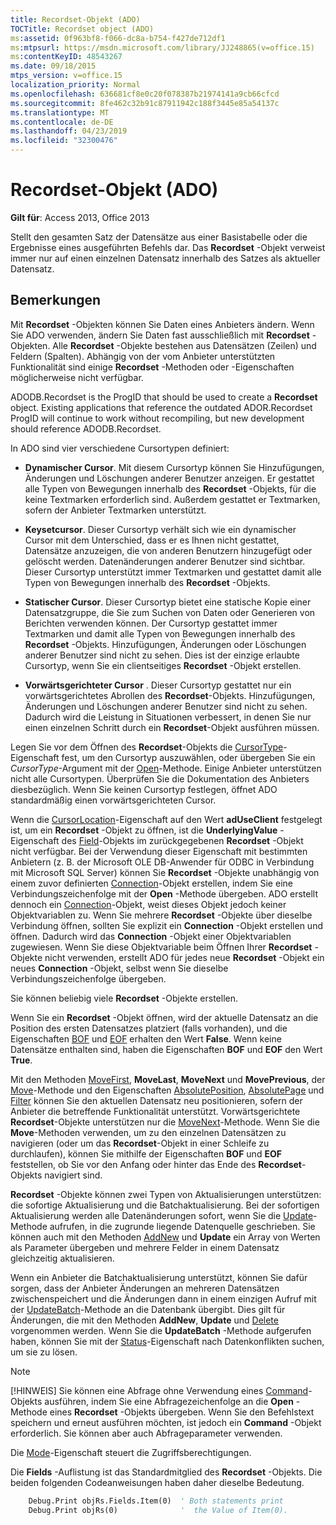 ```yaml
---
title: Recordset-Objekt (ADO)
TOCTitle: Recordset object (ADO)
ms:assetid: 0f963bf8-f066-dc8a-b754-f427de712df1
ms:mtpsurl: https://msdn.microsoft.com/library/JJ248865(v=office.15)
ms:contentKeyID: 48543267
ms.date: 09/18/2015
mtps_version: v=office.15
localization_priority: Normal
ms.openlocfilehash: 636681cf8e0c20f078387b21974141a9cb66cfcd
ms.sourcegitcommit: 8fe462c32b91c87911942c188f3445e85a54137c
ms.translationtype: MT
ms.contentlocale: de-DE
ms.lasthandoff: 04/23/2019
ms.locfileid: "32300476"
---
```

# <a name="recordset-object-ado"></a>Recordset-Objekt (ADO)

**Gilt für**: Access 2013, Office 2013

Stellt den gesamten Satz der Datensätze aus einer Basistabelle oder die Ergebnisse eines ausgeführten Befehls dar. Das **Recordset** -Objekt verweist immer nur auf einen einzelnen Datensatz innerhalb des Satzes als aktueller Datensatz.

## <a name="remarks"></a>Bemerkungen

Mit **Recordset** -Objekten können Sie Daten eines Anbieters ändern. Wenn Sie ADO verwenden, ändern Sie Daten fast ausschließlich mit **Recordset** -Objekten. Alle **Recordset** -Objekte bestehen aus Datensätzen (Zeilen) und Feldern (Spalten). Abhängig von der vom Anbieter unterstützten Funktionalität sind einige **Recordset** -Methoden oder -Eigenschaften möglicherweise nicht verfügbar.

ADODB.Recordset is the ProgID that should be used to create a **Recordset** object. Existing applications that reference the outdated ADOR.Recordset ProgID will continue to work without recompiling, but new development should reference ADODB.Recordset.

In ADO sind vier verschiedene Cursortypen definiert:

  - **Dynamischer Cursor**. Mit diesem Cursortyp können Sie Hinzufügungen, Änderungen und Löschungen anderer Benutzer anzeigen. Er gestattet alle Typen von Bewegungen innerhalb des **Recordset** -Objekts, für die keine Textmarken erforderlich sind. Außerdem gestattet er Textmarken, sofern der Anbieter Textmarken unterstützt.

  - **Keysetcursor**. Dieser Cursortyp verhält sich wie ein dynamischer Cursor mit dem Unterschied, dass er es Ihnen nicht gestattet, Datensätze anzuzeigen, die von anderen Benutzern hinzugefügt oder gelöscht werden. Datenänderungen anderer Benutzer sind sichtbar. Dieser Cursortyp unterstützt immer Textmarken und gestattet damit alle Typen von Bewegungen innerhalb des **Recordset** -Objekts.

  - **Statischer Cursor**. Dieser Cursortyp bietet eine statische Kopie einer Datensatzgruppe, die Sie zum Suchen von Daten oder Generieren von Berichten verwenden können. Der Cursortyp gestattet immer Textmarken und damit alle Typen von Bewegungen innerhalb des **Recordset** -Objekts. Hinzufügungen, Änderungen oder Löschungen anderer Benutzer sind nicht zu sehen. Dies ist der einzige erlaubte Cursortyp, wenn Sie ein clientseitiges **Recordset** -Objekt erstellen.

  - **Vorwärtsgerichteter Cursor** . Dieser Cursortyp gestattet nur ein vorwärtsgerichtetes Abrollen des **Recordset**-Objekts. Hinzufügungen, Änderungen und Löschungen anderer Benutzer sind nicht zu sehen. Dadurch wird die Leistung in Situationen verbessert, in denen Sie nur einen einzelnen Schritt durch ein **Recordset**-Objekt ausführen müssen.

Legen Sie vor dem Öffnen des **Recordset**-Objekts die [CursorType](cursortype-property-ado.md)-Eigenschaft fest, um den Cursortyp auszuwählen, oder übergeben Sie ein *CursorType*-Argument mit der [Open](open-method-ado-recordset.md)-Methode. Einige Anbieter unterstützen nicht alle Cursortypen. Überprüfen Sie die Dokumentation des Anbieters diesbezüglich. Wenn Sie keinen Cursortyp festlegen, öffnet ADO standardmäßig einen vorwärtsgerichteten Cursor.

Wenn die [CursorLocation](cursorlocation-property-ado.md)-Eigenschaft auf den Wert **adUseClient** festgelegt ist, um ein **Recordset** -Objekt zu öffnen, ist die **UnderlyingValue** -Eigenschaft des [Field](field-object-ado.md)-Objekts im zurückgegebenen **Recordset** -Objekt nicht verfügbar. Bei der Verwendung dieser Eigenschaft mit bestimmten Anbietern (z. B. der Microsoft OLE DB-Anwender für ODBC in Verbindung mit Microsoft SQL Server) können Sie **Recordset** -Objekte unabhängig von einem zuvor definierten [Connection](connection-object-ado.md)-Objekt erstellen, indem Sie eine Verbindungszeichenfolge mit der **Open** -Methode übergeben. ADO erstellt dennoch ein [Connection](connection-object-ado.md)-Objekt, weist dieses Objekt jedoch keiner Objektvariablen zu. Wenn Sie mehrere **Recordset** -Objekte über dieselbe Verbindung öffnen, sollten Sie explizit ein **Connection** -Objekt erstellen und öffnen. Dadurch wird das **Connection** -Objekt einer Objektvariablen zugewiesen. Wenn Sie diese Objektvariable beim Öffnen Ihrer **Recordset** -Objekte nicht verwenden, erstellt ADO für jedes neue **Recordset** -Objekt ein neues **Connection** -Objekt, selbst wenn Sie dieselbe Verbindungszeichenfolge übergeben.

Sie können beliebig viele **Recordset** -Objekte erstellen.

Wenn Sie ein **Recordset** -Objekt öffnen, wird der aktuelle Datensatz an die Position des ersten Datensatzes platziert (falls vorhanden), und die Eigenschaften [BOF](bof-eof-properties-ado.md) und [EOF](bof-eof-properties-ado.md) erhalten den Wert **False**. Wenn keine Datensätze enthalten sind, haben die Eigenschaften **BOF** und **EOF** den Wert **True**.

Mit den Methoden [MoveFirst](movefirst-movelast-movenext-and-moveprevious-methods-ado.md), **MoveLast**, **MoveNext** und **MovePrevious**, der [Move](move-method-ado.md)-Methode und den Eigenschaften [AbsolutePosition](absoluteposition-property-ado.md), [AbsolutePage](absolutepage-property-ado.md) und [Filter](filter-property-ado.md) können Sie den aktuellen Datensatz neu positionieren, sofern der Anbieter die betreffende Funktionalität unterstützt. Vorwärtsgerichtete **Recordset**-Objekte unterstützen nur die [MoveNext](movefirst-movelast-movenext-and-moveprevious-methods-ado.md)-Methode. Wenn Sie die **Move**-Methoden verwenden, um zu den einzelnen Datensätzen zu navigieren (oder um das **Recordset**-Objekt in einer Schleife zu durchlaufen), können Sie mithilfe der Eigenschaften **BOF** und **EOF** feststellen, ob Sie vor den Anfang oder hinter das Ende des **Recordset**-Objekts navigiert sind.

**Recordset** -Objekte können zwei Typen von Aktualisierungen unterstützen: die sofortige Aktualisierung und die Batchaktualisierung. Bei der sofortigen Aktualisierung werden alle Datenänderungen sofort, wenn Sie die [Update](update-method-ado.md)-Methode aufrufen, in die zugrunde liegende Datenquelle geschrieben. Sie können auch mit den Methoden [AddNew](addnew-method-ado.md) und **Update** ein Array von Werten als Parameter übergeben und mehrere Felder in einem Datensatz gleichzeitig aktualisieren.

Wenn ein Anbieter die Batchaktualisierung unterstützt, können Sie dafür sorgen, dass der Anbieter Änderungen an mehreren Datensätzen zwischenspeichert und die Änderungen dann in einem einzigen Aufruf mit der [UpdateBatch](updatebatch-method-ado.md)-Methode an die Datenbank übergibt. Dies gilt für Änderungen, die mit den Methoden **AddNew**, **Update** und [Delete](delete-method-ado-recordset.md) vorgenommen werden. Wenn Sie die **UpdateBatch** -Methode aufgerufen haben, können Sie mit der [Status](status-property-ado-recordset.md)-Eigenschaft nach Datenkonflikten suchen, um sie zu lösen.

> [!NOTE]
> [!HINWEIS] Sie können eine Abfrage ohne Verwendung eines [Command](command-object-ado.md)-Objekts ausführen, indem Sie eine Abfragezeichenfolge an die **Open** -Methode eines **Recordset** -Objekts übergeben. Wenn Sie den Befehlstext speichern und erneut ausführen möchten, ist jedoch ein **Command** -Objekt erforderlich. Sie können aber auch Abfrageparameter verwenden.

Die [Mode](mode-property-ado.md)-Eigenschaft steuert die Zugriffsberechtigungen.

Die **Fields** -Auflistung ist das Standardmitglied des **Recordset** -Objekts. Die beiden folgenden Codeanweisungen haben daher dieselbe Bedeutung.

```vb
    Debug.Print objRs.Fields.Item(0)  ' Both statements print 
    Debug.Print objRs(0)              '  the Value of Item(0).
```
